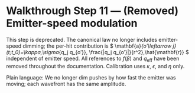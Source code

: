 # Walkthrough Step 11 — (Removed) Emitter-speed modulation

This step is deprecated. The canonical law no longer includes emitter-speed dimming; the per-hit contribution is
$
\mathbf{a}_{o′\leftarrow j}(t;t_0)=\kappa\,\sigma_{q_j q_{o′}}\,
\frac{|q_j q_{o′}|}{r^2}\,\hat{\mathbf{r}}
$
independent of emitter speed. All references to $f(\beta)$ and $q_{\mathrm{eff}}$ have been removed throughout the documentation. Calibration uses $\kappa$, $\epsilon$, and $\eta$ only.

Plain language: We no longer dim pushes by how fast the emitter was moving; each wavefront has the same amplitude.
